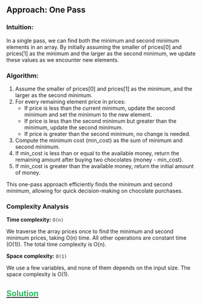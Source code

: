 ## Approach: One Pass

### Intuition:
In a single pass, we can find both the minimum and second minimum elements in an array.
By initially assuming the smaller of prices[0] and prices[1] as the minimum and the larger as the second minimum,
we update these values as we encounter new elements.

### Algorithm:
1. Assume the smaller of prices[0] and prices[1] as the minimum, and the larger as the second minimum.
2. For every remaining element price in prices:
   - If price is less than the current minimum, update the second minimum and set the minimum to the new element.
   - If price is less than the second minimum but greater than the minimum, update the second minimum.
   - If price is greater than the second minimum, no change is needed.
3. Compute the minimum cost (min_cost) as the sum of minimum and second minimum.
4. If min_cost is less than or equal to the available money, return the remaining amount after buying two chocolates (money - min_cost).
5. If min_cost is greater than the available money, return the initial amount of money.

This one-pass approach efficiently finds the minimum and second minimum, allowing for quick decision-making on chocolate purchases.

### Complexity Analysis

**Time complexity:** `O(n)`

We traverse the array prices once to find the minimum and second minimum prices, taking O(n) time.
All other operations are constant time (O(1)).
The total time complexity is O(n).

**Space complexity:** `O(1)`

We use a few variables, and none of them depends on the input size.
The space complexity is O(1).

## [<span style='color: rgb(44, 187, 93)'>Solution</span>](./solution.ts)
